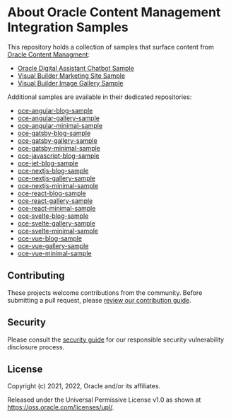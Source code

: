 # About Oracle Content Management Integration Samples

This repository holds a collection of samples that surface content from [Oracle Content Managment](https://docs.oracle.com/en/cloud/paas/content-cloud/headless-cms.html):

- [Oracle Digital Assistant Chatbot Sample](./oce-oda-chatbot-sample/README.md)
- [Visual Builder Marketing Site Sample](./oce-vb-marketing-site-sample/README.md)
- [Visual Builder Image Gallery Sample](./oce-vb-image-gallery-sample/README.md)

Additional samples are available in their dedicated repositories:

- [oce-angular-blog-sample](https://github.com/oracle-samples/oce-angular-blog-sample)
- [oce-angular-gallery-sample](https://github.com/oracle-samples/oce-angular-gallery-sample)
- [oce-angular-minimal-sample](https://github.com/oracle-samples/oce-angular-minimal-sample)
- [oce-gatsby-blog-sample](https://github.com/oracle-samples/oce-gatsby-blog-sample)
- [oce-gatsby-gallery-sample](https://github.com/oracle-samples/oce-gatsby-gallery-sample)
- [oce-gatsby-minimal-sample](https://github.com/oracle-samples/oce-gatsby-minimal-sample)
- [oce-javascript-blog-sample](https://github.com/oracle-samples/oce-javascript-blog-sample)
- [oce-jet-blog-sample](https://github.com/oracle-samples/oce-jet-blog-sample)
- [oce-nextjs-blog-sample](https://github.com/oracle-samples/oce-nextjs-blog-sample)
- [oce-nextjs-gallery-sample](https://github.com/oracle-samples/oce-nextjs-gallery-sample)
- [oce-nextjs-minimal-sample](https://github.com/oracle-samples/oce-nextjs-minimal-sample)
- [oce-react-blog-sample](https://github.com/oracle-samples/oce-react-blog-sample)
- [oce-react-gallery-sample](https://github.com/oracle-samples/oce-react-gallery-sample)
- [oce-react-minimal-sample](https://github.com/oracle-samples/oce-react-minimal-sample)
- [oce-svelte-blog-sample](https://github.com/oracl-samplese/oce-svelte-blog-sample)
- [oce-svelte-gallery-sample](https://github.com/oracle-samples/oce-svelte-gallery-sample)
- [oce-svelte-minimal-sample](https://github.com/oracle-samples/oce-svelte-minimal-sample)
- [oce-vue-blog-sample](https://github.com/oracl-samplese/oce-vue-blog-sample)
- [oce-vue-gallery-sample](https://github.com/oracle-samples/oce-vue-gallery-sample)
- [oce-vue-minimal-sample](https://github.com/oracle-samples/oce-vue-minimal-sample)

## Contributing

These projects welcome contributions from the community. Before submitting a pull
request, please [review our contribution guide](./CONTRIBUTING.md).

## Security

Please consult the [security guide](./SECURITY.md) for our responsible security
vulnerability disclosure process.

## License

Copyright (c) 2021, 2022, Oracle and/or its affiliates.

Released under the Universal Permissive License v1.0 as shown at
<https://oss.oracle.com/licenses/upl/>.
